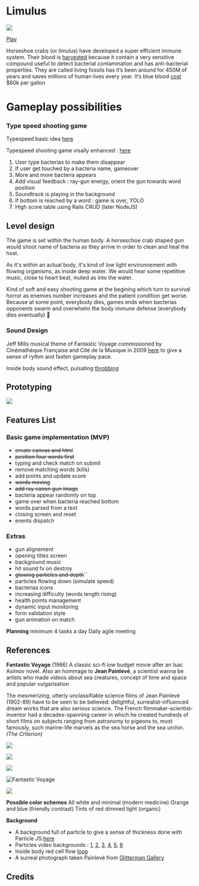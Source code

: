 
# Limulus

  

![](https://static.thenounproject.com/png/7090-200.png)

  

[Play](http://limulusgame.herokuapp.com)

  

Horseshoe crabs (or limulus) have developed a super efficient immune system. Their blood is [harvested](https://www.frontiersin.org/articles/10.3389/fmars.2018.00185/full) because it contain a very sensitive compound useful to detect bacterial contamination and has anti-bacterial properties. They are called living fossils has it’s been around for 450M of years and saves millions of human lives every year. It’s blue blood [cost](https://www.businessinsider.com/why-horseshoe-crab-blood-expensive-2018-8?IR=T) \$60k per gallon

  

# Gameplay possibilities

  

### Type speed shooting game

  

Typespeed basic idea [here](https://www.youtube.com/watch?v=ENF_q-rRrcU&t=45s)

  

Typespeed shooting game visally enhanced : [here](https://www.youtube.com/watch?v=yPFrIADy0nU)

  

1. User type bacterias to make them disappear
2. If user get touched by a bacteria name, gameover
3. More and more bacteria appears
4. Add visual feedback : ray-gun energy, orient the gun towards word position
5. Soundtrack is playing in the background
6.  If bottom is reached by a word : game is over, YOLO
7. High score table using Rails CRUD (later NodeJS)

## Level design

  

The game is set within the human body. A horseschoe crab shaped gun would shoot name of bacteria as they arrive in order to clean and heal the host.

  

As it's within an actual body, it's kind of low light environnement with flowing organisms, as inside deep water. We would hear some repetitive music, close to heart beat, muted as into the water.

  

Kind of soft and easy shooting game at the begining which turn to survival horror as enemies number increases and the patient condition get worse. Because at some point, everybody dies, games ends when bacterias opponents swarm and overwhelm the body immune defense (everybody dies eventually) 👻

  

### Sound Design
Jeff Mills musical theme of Fantastic Voyage commissioned by Cinémathèque Française and Cité de la Musique in 2009 [here](https://www.youtube.com/watch?v=oHkIrYEmjyo) to give a sense of rythm and fasten gameplay pace.

 
Inside body sound effect, pulsating [throbbing](https://www.youtube.com/watch?v=WqVw9xgULLU)

  

## Prototyping
![](http://samuelbouaroua.fr/limulus.png)

  ## Features List
  ### Basic game implementation (MVP)
- ~~create canvas and html~~
- ~~position four words first~~
- typing and check match on submit
- remove matching words (kills)
- add points and update score
- ~~words moving~~
- ~~add ray canon gun image~~
- bacteria appear randomly on top
-  game over when bacteria reached bottom
- words parsed from a text
- closing screen and reset
- events dispatch
### Extras 
- gun alignement
- opening titles screen
- background music
- hit sound fx on destroy
- ~~glowing particles and depth~~``
- particles flowing down (simulate speed)
- bacterias icons
- increasing difficulty (words length rising)
- health points management
- dynamic input monitoring
- form validation style
- gun animation on match

 **Planning** 
 minimum 4 tasks a day
Daily agile meeting

## References
**Fantastic Voyage** (1966) A classic sci-fi low budget movie after an Isac Asimov novel. Also an hommage to **Jean Painlevé**, a scientist wanna be artists who made videos about sea creatures, concept of time and space and popular vulgarisation

The mesmerizing, utterly unclassifiable science films of Jean Painlevé (1902-89) have to be seen to be believed: delightful, surrealist-influenced dream works that are also serious science. The French filmmaker-scientist-inventor had a decades-spanning career in which he created hundreds of short films on subjects ranging from astronomy to pigeons to, most famously, such marine-life marvels as the sea horse and the sea urchin. _(The Criterion)_

![](https://lh4.googleusercontent.com/lfu_QHHfAmxuOp2Le3z-VjK61nsZCxVwhRHhF_S_lvw5wXhu9b200vmYsyZI0j6A0oSLEyARxoOJtUaVJRJKN9CWVUrDUEsBKSbyIL0TO9I_YHQFNeLzWhNdMEu_K7oQI0GRCMs4)

![](https://www.pastposters.com/cw3/assets/product_full/JamieR-EW/4-sheets/existenz-cinema-4-sheet-movie-poster-%28teaser-1%29.jpg)

![](http://jeanpainleve.org/sites/default/files/2017-05/archivesjeanpainleve_header22x16_4_50.jpg)

  

![Fantastic Voyage](https://i.imgur.com/t9MuMN1.jpg)

![](https://www.myabandonware.com/media/screenshots/b/bubble-bobble-8bf/bubble-bobble_4.gif)

**Possible color schemes**
All white and minimal (modern medicine)
Orange and blue (friendly contrast)
Tints of red dimmed light (organic)

**Background**
- A background full of particle to give a sense of thickness done with Particle JS:[here](https://codepen.io/petitkriket/pen/WLVRrG?editors=0010)
- Particles video backgrounds : [1](https://www.youtube.com/watch?v=KzyUrGrvChg), [2](https://www.youtube.com/watch?v=LlsI5QvtSvU), [3](https://www.youtube.com/watch?v=iGpuQ0ioPrM), [4](https://www.youtube.com/watch?v=wsGXab0ogjY), [5](https://www.youtube.com/watch?v=ztjHO_2px3M), [6](https://www.youtube.com/watch?v=ar5ZLjqrMRI)
- Inside body red cell flow [loop](https://www.youtube.com/watch?v=Lr4zq0m5U7U)
- A surreal photograph taken Painlevé from [Glitterman Gallery](https://gittermangallery.com/images/21313_h2048w2048gt.5.jpg)
  

## Credits
